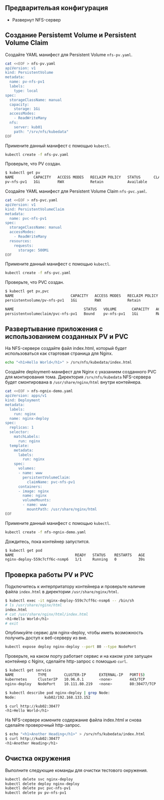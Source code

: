 ## Предварительая конфигурация

* Развернут NFS-сервер

## Создание Persistemt Volume и Persistent Volume Claim

Создайте YAML манифест для Persistent Volume ```nfs-pv.yaml```.

```bash
cat <<EOF > nfs-pv.yaml
apiVersion: v1
kind: PersistentVolume
metadata:
  name: pv-nfs-pv1
  labels:
    type: local
spec:
  storageClassName: manual
  capacity:
    storage: 1Gi
  accessModes:
    - ReadWriteMany
  nfs:
    server: kub01
    path: "/srv/nfs/kubedata"
EOF
```

Примените данный манифест с помощью ```kubectl```.

```bash
kubectl create -f nfs-pv.yaml
```

Проверьте, что PV создан.

```bash
$ kubectl get pv
NAME         CAPACITY   ACCESS MODES   RECLAIM POLICY   STATUS      CLAIM   STORAGECLASS   REASON   AGE
pv-nfs-pv1   1Gi        RWX            Retain           Available           manual                  24s
```

Создайте YAML манифест для Persistent Volume Claim ```nfs-pvc.yaml```.

```bash
cat <<EOF > nfs-pvc.yaml
apiVersion: v1
kind: PersistentVolumeClaim
metadata:
  name: pvc-nfs-pv1
spec:
  storageClassName: manual
  accessModes:
    - ReadWriteMany
  resources:
    requests:
      storage: 500Mi
EOF
```

Примените данный манифест с помощью ```kubectl```.

```bash
kubectl create -f nfs-pvc.yaml
```

Проверьте, что PVC создан.

```bash
$ kubectl get pv,pvc
NAME                          CAPACITY   ACCESS MODES   RECLAIM POLICY   STATUS   CLAIM                 STORAGECLASS   REASON   AGE
persistentvolume/pv-nfs-pv1   1Gi        RWX            Retain           Bound    default/pvc-nfs-pv1   manual                  14m

NAME                                STATUS   VOLUME       CAPACITY   ACCESS MODES   STORAGECLASS   AGE
persistentvolumeclaim/pvc-nfs-pv1   Bound    pv-nfs-pv1   1Gi        RWX            manual         7s
```

## Развертывание приложения с использованием созданных PV и PVC

На NFS-сервере создайте файл index.html, который будет использоваться как стартовая страница для Nginx.

```bash
echo "<h1>Hello World</h1>" > /srv/nfs/kubedata/index.html
```

Создайте deployment-манифест для Nginx с указанием созданного PVC для монтирования тома. Директория ```/srv/nfs/kubedata``` NFS-сервера будет смонтирована в  ```/usr/share/nginx/html``` внутри контейнера.

```bash
cat <<EOF > nfs-ngnix-demo.yaml
apiVersion: apps/v1
kind: Deployment
metadata:
  labels:
    run: nginx
  name: nginx-deploy
spec:
  replicas: 1
  selector:
    matchLabels:
      run: nginx
  template:
    metadata:
      labels:
        run: nginx
    spec:
      volumes:
      - name: www
        persistentVolumeClaim:
          claimName: pvc-nfs-pv1
      containers:
      - image: nginx
        name: nginx
        volumeMounts:
        - name: www
          mountPath: /usr/share/nginx/html
EOF
```

Примените данный манифест с помощью ```kubectl```.

```bash
kubectl create -f nfs-ngnix-demo.yaml
```

Дождитесь, пока контейнер запустится.

```bash
$ kubectl get pod
NAME                            READY   STATUS    RESTARTS   AGE
nginx-deploy-559c7cff6c-nsmp6   1/1     Running   0          39s
```

## Проверка работы PV и PVC

Подключитесь к интерпритатору контейнера и проверьте наличие файла ```index.html``` в директории ```/usr/share/nginx/html```.

```bash
$ kubectl exec -it nginx-deploy-559c7cff6c-nsmp6 -- /bin/sh
# ls /usr/share/nginx/html
index.html
# cat /usr/share/nginx/html/index.html
<h1>Hello World</h1>
# exit
```

Опубликуйте сервис для nginx-deploy, чтобы иметь возможность получить доступ к веб-серверу из вне.

```bash
kubectl expose deploy nginx-deploy --port 80 --type NodePort
```

Проверьте, на каком порту работает сервис и на каком узле запущен контейнер с Nginx, сделайте http-запрос с помощью ```curl```.

```bash
$ kubectl get service
NAME           TYPE        CLUSTER-IP      EXTERNAL-IP   PORT(S)        AGE
kubernetes     ClusterIP   10.96.0.1       <none>        443/TCP        2d1h
nginx-deploy   NodePort    10.111.80.219   <none>        80:30477/TCP   11s

$ kubectl describe pod nginx-deploy | grep Node:
Node:             kub02/192.168.133.152

$ curl http://kub02:30477
<h1>Hello World</h1>
```

На NFS-сервере измените содержание файла index.html и снова сделайте проверочный http-запрос.

```bash
$ echo "<h1>Another Heading</h1>" > /srv/nfs/kubedata/index.html
$ curl http://kub02:30477
<h1>Another Heading</h1>
```

## Очистка окружения

Выполните следующие команды для очистки тестового окружения.

```bash
kubectl delete svc nginx-deploy
kubectl delete deploy nginx-deploy
kubectl delete pvc pvc-nfs-pv1
kubectl delete pv pv-nfs-pv1
```

